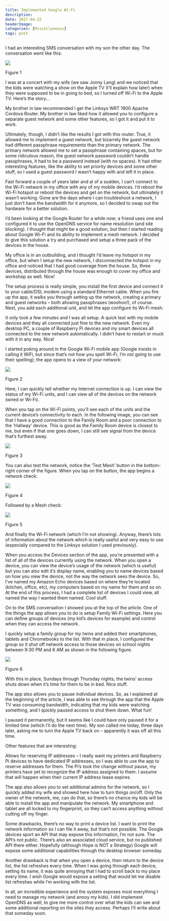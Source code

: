```yaml
---
title: Implemented Google Wi-Fi
description: 
date: 2017-04-22
headerImage: 
categories: [Miscellaneous]
tags: post
---
```


I had an interesting SMS conversation with my son the other day. The conversation went like this:

![](/images/2017/google-wi-fi-01.png)

Figure 1

I was at a concert with my wife (we saw Jonny Lang) and we noticed that the kids were watching a show on the Apple TV (I’ll explain how later) when they were supposed to be in going to bed, so I turned off Wi-Fi to the Apple TV. Here’s the story...

My brother in law recommended I get the Linksys WRT 1900 Apache Cordova Router. My brother in law liked how it allowed you to configure a separate guest network and some other features, so I got it and put it to work.

Ultimately, though, I didn’t like the results I got with this router. True, it allowed me to implement a guest network, but bizarrely the guest network had different passphrase requirements than the primary network. The primary network allowed me to set a passphrase containing spaces, but for some ridiculous reason, the guest network password couldn’t handle passphrases, it had to be a password instead (with no spaces). It had other interesting features, like the ability to set priority devices and some other stuff, so I used a guest password I wasn’t happy with and left it in place.

Fast forward a couple of years later and al of a sudden, I can’t connect to the Wi-Fi network in my office with any of my mobile devices. I’d reboot the Wi-Fi hotspot or reboot the devices and get on the network, but ultimately it wasn’t working. Gone are the days where I can troubleshoot a network, I just don’t have the bandwidth for it anymore, so I decided to swap out the hardware for a better solution.

I’d been looking at the Google Router for a while now; a friend uses one and configured it to use the OpenDNS service for name resolution (and site blocking). I thought that might be a good solution, but then I started reading about Google Wi-Fi and its ability to implement a mesh network. I decided to give this solution a try and purchased and setup a three pack of the devices in the house.

My office is in an outbuilding, and I thought I’d leave my hotspot in my office, but when I setup the new network, I disconnected the hotspot in my office and noticed that I had good coverage from the house. So, three devices, distributed through the house was enough to cover my office and workshop as well. Nice!

The setup process is really simple, you install the first device and connect it to your cable/DSL modem using a standard Ethernet cable. When you fire up the app, it walks you through setting up the network, creating a primary and guest networks – both allowing passphrases (woohoo!), of course. Next, you add each additional unit, and let the app configure its Wi-Fi mesh.

It only took a few minutes and I was all setup. A quick test with my mobile devices and they all connected just fine to the new network. Even my desktop PC, a couple of Raspberry Pi devices and my smart devices all connected to the new network automatically. I didn’t have to restart or muck with it in any way. Nice!

I started poking around in the Google Wi-Fi mobile app (Google insists in calling it WiFi, but since that’s not how you spell Wi-Fi, I’m not going to use their spelling); the app opens to a view of your network:

![](/images/2017/google-wi-fi-02.png)

Figure 2

Here, I can quickly tell whether my Internet connection is up. I can view the status of my Wi-Fi units, and I can view all of the devices on the network (wired or Wi-Fi).

When you tap on the Wi-Fi points, you’ll see each of the units and the current device’s connectivity to each. In the following image, you can see that I have a good connection to the Family Room and a poor connection to the ‘Hallway’ device. This is good as the Family Room device is closest to me, but even if that one goes down, I can still see signal from the device that’s furthest away.

![](/images/2017/google-wi-fi-03.png)

Figure 3

You can also test the network, notice the ‘Test Mesh’ button in the bottom-right corner of the figure. When you tap on the button, the app begins a network check:

![](/images/2017/google-wi-fi-04.png)

Figure 4

Followed by a Mesh check:

![](/images/2017/google-wi-fi-05.png)

Figure 5

And finally the Wi-Fi network (which I’m not showing). Anyway, there’s lots of information about the network which is really useful and very easy to use (especially compared to the Linksys solution I used previously).

When you access the Devices section of the app, you’re presented with a list of all of the devices currently using the network. When you open a device, you can view the device’s usage of the network (which is useful) but you can also edit it’s display name, enabling you to name devices based on how you view the device, not the way the network sees the device. So, I’ve named my Amazon Echo devices based on where they’re located (kitchen, office, etc), my computers based on my name for them and so on. At the end of this process, I had a complete list of devices I could view, all named the way I wanted them named. Cool stuff.

On to the SMS conversation I showed you at the top of the article. One of the things the app allows you to do is setup Family Wi-Fi settings. Here you can define groups of devices (my kid’s devices for example) and control when they can access the network.

I quickly setup a family group for my twins and added their smartphones, tablets and Chromebooks to the list. With that in place, I configured the group so it shut off network access to those devices on school nights between 9:30 PM and 6 AM as shown in the following figure.

![](/images/2017/google-wi-fi-10.png)

Figure 6

With this in place, Sundays through Thursday nights, the twins’ access shuts down when it’s time for them to be in bed. Nice stuff.

The app also allows you to pause individual devices. So, as I explained at the beginning of the article, I was able to see through the app that the Apple TV was consuming bandwidth, indicating that my kids were watching something, and I quickly paused access to shut them down. What fun!

I paused it permanently, but it seems like I could have only paused it for a limited time (which I’ll do the next time). My son called me today, three days later, asking me to turn the Apple TV back on – apparently it was off all this time.

Other features that are interesting:

Allows for reserving IP addresses – I really want my printers and Raspberry Pi devices to have dedicated IP addresses, so I was able to use the app to reserve addresses for them. The Pi’s took the change without pause, my printers have yet to recognize the IP address assigned to them. I assume that will happen when their current IP address lease expires.

The app also allows you to set additional admins for the network, so I quickly added my wife and showed here how to turn things on/off. Only the owner of the network, me, can do that, so there’s no chance my kids will be able to install the app and manipulate the network. My smartphone and tablet are all locked to my fingerprint, so they can’t access anything without cutting off my finger.

Some drawbacks, there’s no way to print a device list. I want to print the network information so I can file it away, but that’s not possible. The Google devices sport an API that may expose this information, I’m not sure. The API’s not public. There’s also an associated cloud service, but no published API there either. Hopefully (although Hope is NOT a Strategy) Google will expose some additional capabilities through the desktop browser someday.

Another drawback is that when you open a device, then return to the device list, the list refreshes every time. When I was going through each device, setting its name, it was quite annoying that I had to scroll back to my place every time. I wish Google would expose a setting that would let me disable list refreshes while I’m working with the list.

In all, an incredible experience and the system exposes most everything I need to manage my network (and annoy my kids). I did implement OpenDNS as well, to give me more control over what the kids can see and some additional reporting on the sites they access. Perhaps I’ll write about that someday soon.